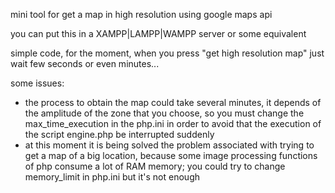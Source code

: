 mini tool for get a map in high resolution using google maps api

you can put this in a XAMPP|LAMPP|WAMPP server or some equivalent

simple code, for the moment, when you press "get high resolution map" just wait few seconds or even minutes...

some issues:
  - the process to obtain the map could take several minutes, it depends of the amplitude of the zone that you choose, so you must change the max_time_execution in the php.ini in order to avoid that the execution of the script engine.php be interrupted suddenly
  - at this moment it is being solved the problem associated with trying to get a map of a big location, because some image processing functions of php consume a lot of RAM memory; you could try to change memory_limit in php.ini but it's not enough
